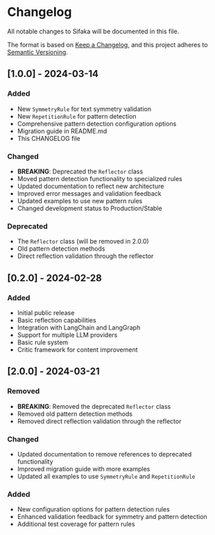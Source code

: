 # Changelog

All notable changes to Sifaka will be documented in this file.

The format is based on [Keep a Changelog](https://keepachangelog.com/en/1.0.0/),
and this project adheres to [Semantic Versioning](https://semver.org/spec/v2.0.0.html).

## [1.0.0] - 2024-03-14

### Added
- New `SymmetryRule` for text symmetry validation
- New `RepetitionRule` for pattern detection
- Comprehensive pattern detection configuration options
- Migration guide in README.md
- This CHANGELOG file

### Changed
- **BREAKING**: Deprecated the `Reflector` class
- Moved pattern detection functionality to specialized rules
- Updated documentation to reflect new architecture
- Improved error messages and validation feedback
- Updated examples to use new pattern rules
- Changed development status to Production/Stable

### Deprecated
- The `Reflector` class (will be removed in 2.0.0)
- Old pattern detection methods
- Direct reflection validation through the reflector

## [0.2.0] - 2024-02-28

### Added
- Initial public release
- Basic reflection capabilities
- Integration with LangChain and LangGraph
- Support for multiple LLM providers
- Basic rule system
- Critic framework for content improvement

## [2.0.0] - 2024-03-21

### Removed
- **BREAKING**: Removed the deprecated `Reflector` class
- Removed old pattern detection methods
- Removed direct reflection validation through the reflector

### Changed
- Updated documentation to remove references to deprecated functionality
- Improved migration guide with more examples
- Updated all examples to use `SymmetryRule` and `RepetitionRule`

### Added
- New configuration options for pattern detection rules
- Enhanced validation feedback for symmetry and pattern detection
- Additional test coverage for pattern rules